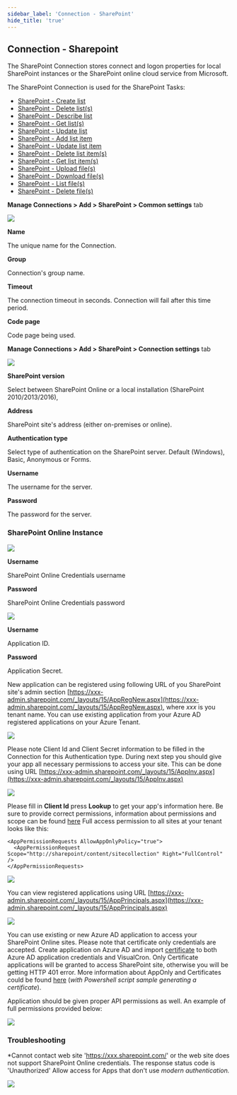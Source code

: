 ```yaml
---
sidebar_label: 'Connection - SharePoint'
hide_title: 'true'
---
```


## Connection - Sharepoint

The SharePoint Connection stores connect and logon properties for local SharePoint instances or the SharePoint online cloud service from Microsoft.
 
The SharePoint Connection is used for the SharePoint Tasks:

* [SharePoint - Create list](sharepointcreatelist)
* [SharePoint - Delete list(s)](sharepointdeletelists)
* [SharePoint - Describe list](sharepointdescribelist)
* [SharePoint - Get list(s)](sharepointgetlists)
* [SharePoint - Update list](sharepointupdatelist)
* [SharePoint - Add list item](sharepointaddlistitem)
* [SharePoint - Update list item](sharepointupdatelistitem)
* [SharePoint - Delete list item(s)](sharepointdeletelistitems)
* [SharePoint - Get list item(s)](sharepointgetlistitems)
* [SharePoint - Upload file(s)](sharepointuploadfiles)
* [SharePoint - Download file(s)](sharepointdownloadfiles)
* [SharePoint - List file(s)](sharepointlistfiles)
* [SharePoint - Delete file(s)](sharepointdeltefiles)
 
**Manage Connections > Add > SharePoint > Common settings** tab

![](../../../static/img/clip333444086.gif)

**Name**

The unique name for the Connection.
 
**Group**

Connection's group name.
 
**Timeout**

The connection timeout in seconds. Connection will fail after this time period.
 
**Code page**

Code page being used.
 
**Manage Connections > Add > SharePoint > Connection settings** tab

![](../../../static/img/clip333444087.gif)

**SharePoint version**

Select between SharePoint Online or a local installation (SharePoint 2010/2013/2016),
 
**Address**

SharePoint site's address (either on-premises or online).
 
**Authentication type**

Select type of authentication on the SharePoint server. Default (Windows), Basic, Anonymous or Forms.
 
**Username**

The username for the server.
 
**Password**

The password for the server.
 
### SharePoint Online Instance

![](../../../static/img/clip333444088.gif)

**Username**

SharePoint Online Credentials username
 
**Password**

SharePoint Online Credentials password

![](../../../static/img/clip333444089.gif)

**Username**

Application ID.
 
**Password**

Application Secret.
 
New application can be registered using following URL of you SharePoint site's admin section [https://xxx-admin.sharepoint.com/_layouts/15/AppRegNew.aspx](https://xxx-admin.sharepoint.com/_layouts/15/AppRegNew.aspx), where *xxx* is you tenant name.
You can use existing application from your Azure AD registered applications on your Azure Tenant.

![](../../../static/img/clip333444090.gif)

Please note Client Id and Client Secret information to be filled in the Connection for this Authentication type.
During next step you should give your app all necessary permissions to access your site. This can be done using URL [https://xxx-admin.sharepoint.com/_layouts/15/AppInv.aspx](https://xxx-admin.sharepoint.com/_layouts/15/AppInv.aspx)

![](../../../static/img/clip333444091.gif)

Please fill in **Client Id** press **Lookup** to get your app's information here. Be sure to provide correct permissions, information about permissions and scope can be found [here](https://www.visualcron.com/doc/HTML/Permissions%20help%20https://docs.microsoft.com/en-us/sharepoint/dev/sp-add-ins/add-in-permissions-in-sharepoint)
Full access permission to all sites at your tenant looks like this:

```
<AppPermissionRequests AllowAppOnlyPolicy="true">  
  <AppPermissionRequest Scope="http://sharepoint/content/sitecollection" Right="FullControl" />
</AppPermissionRequests>
```

![](../../../static/img/clip333444092.gif)

You can view registered applications using URL [https://xxx-admin.sharepoint.com/_layouts/15/AppPrincipals.aspx](https://xxx-admin.sharepoint.com/_layouts/15/AppPrincipals.aspx)

![](../../../static/img/clip333444093.gif)

You can use existing or new Azure AD application to access your SharePoint Online sites. Please note that certificate only credentials are accepted. Create application on Azure AD and import [certificate](certificate) to both Azure AD application credentials and VisualCron. Only Certificate applications will be granted to access SharePoint site, otherwise you will be getting HTTP 401 error. More information about AppOnly and Certificates could be found [here](https://docs.microsoft.com/en-us/sharepoint/dev/solution-guidance/security-apponly-azuread) (*with Powershell script sample generating a certificate*).

Application should be given proper API permissions as well. An example of full permissions provided below:

![](../../../static/img/clip333444094.gif)

### Troubleshooting
 
*Cannot contact web site 'https://xxx.sharepoint.com/' or the web site does not support SharePoint Online credentials. The response status code is 'Unauthorized'
Allow access for Apps that don't use *modern authentication.*

![](../../../static/img/clip008sdfsdfdfsdfs5.png)